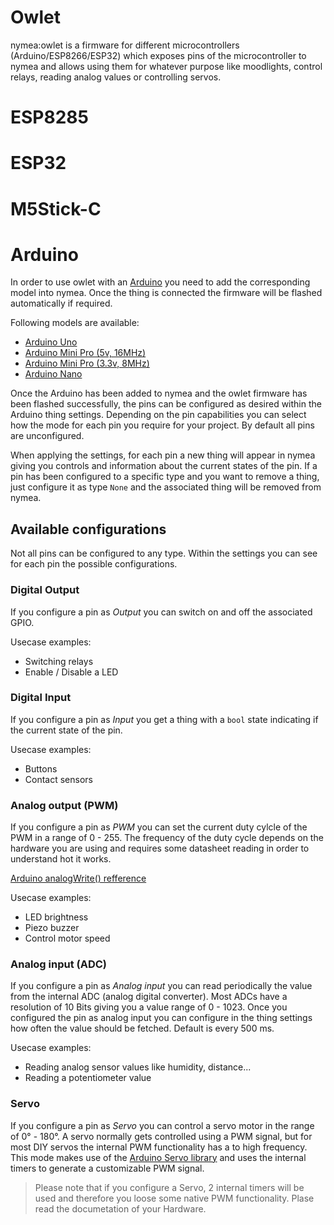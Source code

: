 # Owlet

nymea:owlet is a firmware for different microcontrollers (Arduino/ESP8266/ESP32) which
exposes pins of the microcontroller to nymea and allows using them for
whatever purpose like moodlights, control relays, reading analog values
or controlling servos.

# ESP8285

# ESP32

# M5Stick-C


# Arduino

In order to use owlet with an [Arduino](https://docs.arduino.cc/) you need to add the corresponding model into nymea. Once the thing is connected the firmware will be flashed automatically if required.

Following models are available:

* [Arduino Uno](https://docs.arduino.cc/hardware/uno-rev3)
* [Arduino Mini Pro (5v, 16MHz)](https://docs.arduino.cc/retired/boards/arduino-pro-mini)
* [Arduino Mini Pro (3.3v, 8MHz)](https://docs.arduino.cc/retired/boards/arduino-pro-mini)
* [Arduino Nano](https://store.arduino.cc/products/arduino-nano)

Once the Arduino has been added to nymea and the owlet firmware has been flashed successfully, the pins
can be configured as desired within the Arduino thing settings. Depending on the pin capabilities you can select
how the mode for each pin you require for your project. By default all pins are unconfigured.

When applying the settings, for each pin a new thing will appear in nymea giving you controls and information about
the current states of the pin. If a pin has been configured to a specific type and you want to remove a thing,
just configure it as type `None` and the associated thing will be removed from nymea.


## Available configurations

Not all pins can be configured to any type. Within the settings you can see for each pin
the possible configurations.

### Digital Output

If you configure a pin as *Output* you can switch on and off the associated GPIO.

Usecase examples:

* Switching relays
* Enable / Disable a LED

### Digital Input

If you configure a pin as *Input* you get a thing with a `bool` state indicating if the current state of the pin.

Usecase examples:

* Buttons
* Contact sensors

### Analog output (PWM)

If you configure a pin as *PWM* you can set the current duty cylcle of the PWM in a range of 0 - 255. The frequency of the duty cycle depends on the hardware you are using and requires some datasheet reading in order to understand hot it works.

[Arduino analogWrite() refference](https://www.arduino.cc/reference/en/language/functions/analog-io/analogwrite/
)

Usecase examples:

* LED brightness
* Piezo buzzer
* Control motor speed

### Analog input (ADC)

If you configure a pin as *Analog input* you can read periodically the value from the internal ADC (analog digital converter). Most ADCs have a resolution of 10 Bits giving you a value range of 0 - 1023. Once you configured the pin as analog input you can configure in the thing settings how often the value should be fetched. Default is every 500 ms.

Usecase examples:

* Reading analog sensor values like humidity, distance...
* Reading a potentiometer value

### Servo

If you configure a pin as *Servo* you can control a servo motor in the range of 0° - 180°. A servo normally gets controlled using a PWM signal, but for most DIY servos the internal PWM functionality has a to high frequency. This mode makes use of the [Arduino Servo library](https://www.arduino.cc/reference/en/libraries/servo/) and uses the internal timers to generate a customizable PWM signal.

> Please note that if you configure a Servo, 2 internal timers will be used and therefore you loose some native PWM functionality. Plase read the documetation of your Hardware.
